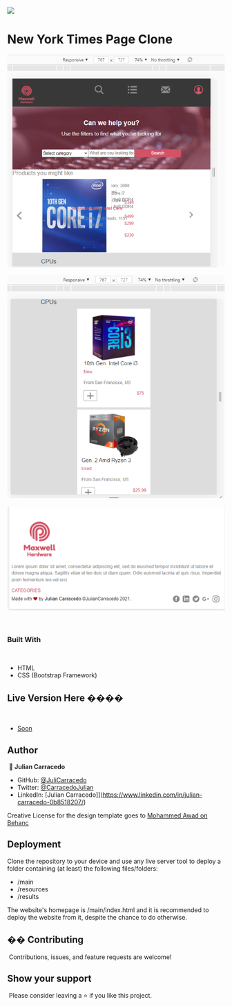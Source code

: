 ![](https://img.shields.io/badge/Microverse-blueviolet)
​
# New York Times Page Clone

​![Online Store](https://github.com/JuliCarracedo/HTML-CSS-Capstone/blob/baseDesign/snapshots/Header%26Carousel.PNG)

![Online Store](https://github.com/JuliCarracedo/HTML-CSS-Capstone/blob/baseDesign/snapshots/Categories.PNG)
​
![Online Store](https://github.com/JuliCarracedo/HTML-CSS-Capstone/blob/baseDesign/snapshots/Footer.PNG)


​
### Built With
​
- HTML
- CSS (Bootstrap Framework)
​
## Live Version Here ����️
​
- [Soon]()
​
## Author
​
👤 **Julian Carracedo**
​
- GitHub: [@JuliCarracedo](https://github.com/JuliCarracedo)
- Twitter: [@CarracedoJulian](https://twitter.com/CarracedoJulian)
- LinkedIn: [Julian Carracedo]](https://www.linkedin.com/in/julian-carracedo-0b8518207/)

Creative License for the design template goes to [Mohammed Awad on Behanc](https://www.behance.net/M_Awad)

## Deployment
Clone the repository to your device and use any live server tool to deploy a folder containing (at least) the following files/folders:

- /main
- /resources
- /results

The website's homepage is /main/index.html  and it is recommended to deploy the website from it, despite the chance to do otherwise.
​
## �� Contributing
​
Contributions, issues, and feature requests are welcome!
​
​
## Show your support
​
Please consider leaving a ⭐️ if you like this project.
​